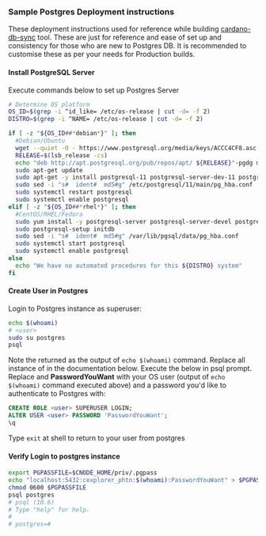 ### Sample Postgres Deployment instructions

These deployment instructions used for reference while building [cardano-db-sync](dbsync.md) tool. These are just for reference and ease of set up and consistency for those who are new to Postgres DB.
It is recommended to customise these as per your needs for Production builds.

#### Install PostgreSQL Server

Execute commands below to set up Postgres Server

``` bash
# Determine OS platform
OS_ID=$(grep -i ^id_like= /etc/os-release | cut -d= -f 2)
DISTRO=$(grep -i ^NAME= /etc/os-release | cut -d= -f 2)

if [ -z "${OS_ID##*debian*}" ]; then
  #Debian/Ubuntu
  wget --quiet -O - https://www.postgresql.org/media/keys/ACCC4CF8.asc | sudo apt-key add -
  RELEASE=$(lsb_release -cs)
  echo "deb http://apt.postgresql.org/pub/repos/apt/ ${RELEASE}"-pgdg main | sudo tee  /etc/apt/sources.list.d/pgdg.list
  sudo apt-get update
  sudo apt-get -y install postgresql-11 postgresql-server-dev-11 postgresql-contrib libghc-hdbc-postgresql-dev
  sudo sed -i "s#  ident#  md5#g" /etc/postgresql/11/main/pg_hba.conf
  sudo systemctl restart postgresql
  sudo systemctl enable postgresql
elif [ -z "${OS_ID##*rhel*}" ]; then
  #CentOS/RHEL/Fedora
  sudo yum install -y postgresql-server postgresql-server-devel postgresql-contrib postgresql-devel libpq-devel
  sudo postgresql-setup initdb
  sudo sed -i "s#  ident#  md5#g" /var/lib/pgsql/data/pg_hba.conf
  sudo systemctl start postgresql
  sudo systemctl enable postgresql
else
  echo "We have no automated procedures for this ${DISTRO} system"
fi
```

#### Create User in Postgres

Login to Postgres instance as superuser:

``` bash
echo $(whoami)
# <user>
sudo su postgres
psql
```

Note the <user> returned as the output of `echo $(whoami)` command. Replace all instance of <user> in the documentation below.
Execute the below in psql prompt. Replace **<username>** and **PasswordYouWant** with your OS user (output of `echo $(whoami)` command executed above) and a password you'd like to authenticate to Postgres with:

``` sql
CREATE ROLE <user> SUPERUSER LOGIN;
ALTER USER <user> PASSWORD 'PasswordYouWant';
\q
```
Type `exit` at shell to return to your user from postgres

#### Verify Login to postgres instance

``` bash
export PGPASSFILE=$CNODE_HOME/priv/.pgpass
echo "localhost:5432:cexplorer_phtn:$(whoami):PasswordYouWant" > $PGPASSFILE
chmod 0600 $PGPASSFILE
psql postgres
# psql (10.6)
# Type "help" for help.
# 
# postgres=#
```
